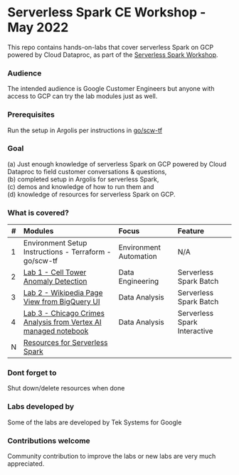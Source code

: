 # Serverless Spark CE Workshop - May 2022

This repo contains hands-on-labs that cover serverless Spark on GCP powered by Cloud Dataproc, as part of the [Serverless Spark Workshop](go/spark-ce-workshop).

### Audience
The intended audience is Google Customer Engineers but anyone with access to GCP can try the lab modules just as well.

### Prerequisites
Run the setup in Argolis per instructions in [go/scw-tf](go/scw-tf)

### Goal
(a) Just enough knowledge of serverless Spark on GCP powered by Cloud Dataproc to field customer conversations & questions, <br>(b) completed setup in Argolis for serverless Spark,<br> (c) demos and knowledge of how to run them and <br>(d) knowledge of resources for serverless Spark on GCP.

### What is covered?
| # | Modules | Focus | Feature |
| -- | :--- | :-- | :-- |
| 1 | Environment Setup Instructions - Terraform - go/scw-tf | Environment Automation | N/A |
| 2 | [Lab 1 - Cell Tower Anomaly Detection](lab-01/README.md) | Data Engineering | Serverless Spark Batch |
| 3 | [Lab 2 - Wikipedia Page View from BigQuery UI](lab-02/README.md) | Data Analysis | Serverless Spark Batch |
| 4 | [Lab 3 - Chicago Crimes Analysis from Vertex AI managed notebook](lab-03/README.md) | Data Analysis | Serverless Spark Interactive |
| N | [Resources for Serverless Spark](https://spark.apache.org/docs/latest/) |

### Dont forget to 
Shut down/delete resources when done

### Labs developed by
Some of the labs are developed by Tek Systems for Google

### Contributions welcome

Community contribution to improve the labs or new labs are very much appreciated.
